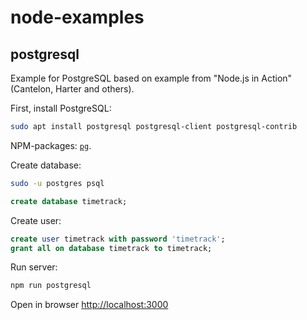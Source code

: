 # node-examples

## postgresql

Example for PostgreSQL based on example from "Node.js in Action" (Cantelon, Harter and others).

First, install PostgreSQL:

``` sh
sudo apt install postgresql postgresql-client postgresql-contrib
```

NPM-packages: [`pg`](https://github.com/brianc/node-postgres).

Create database:

``` bash
sudo -u postgres psql
```

``` sql
create database timetrack;
```

Create user:

``` sql
create user timetrack with password 'timetrack';
grant all on database timetrack to timetrack;
```

Run server:

``` bash
npm run postgresql
```

Open in browser <http://localhost:3000>
